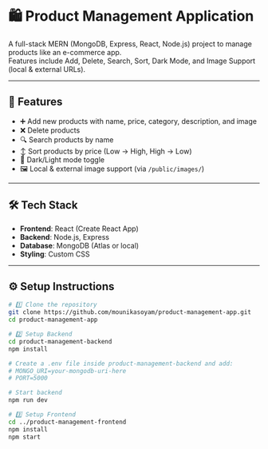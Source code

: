 # 🛍️ Product Management Application

A full-stack MERN (MongoDB, Express, React, Node.js) project to manage products like an e-commerce app.  
Features include Add, Delete, Search, Sort, Dark Mode, and Image Support (local & external URLs).

---

## 🚀 Features
- ➕ Add new products with name, price, category, description, and image  
- ❌ Delete products  
- 🔍 Search products by name  
- ↕️ Sort products by price (Low → High, High → Low)  
- 🌙 Dark/Light mode toggle  
- 🖼️ Local & external image support (via `/public/images/`)  

---

## 🛠️ Tech Stack
- **Frontend**: React (Create React App)  
- **Backend**: Node.js, Express  
- **Database**: MongoDB (Atlas or local)  
- **Styling**: Custom CSS  

---

## ⚙️ Setup Instructions

```bash
# 1️⃣ Clone the repository
git clone https://github.com/mounikasoyam/product-management-app.git
cd product-management-app

# 2️⃣ Setup Backend
cd product-management-backend
npm install

# Create a .env file inside product-management-backend and add:
# MONGO_URI=your-mongodb-uri-here
# PORT=5000

# Start backend
npm run dev

# 3️⃣ Setup Frontend
cd ../product-management-frontend
npm install
npm start

